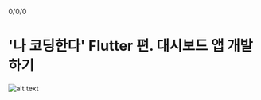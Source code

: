 0/0/0
# '나 코딩한다' Flutter 편. 대시보드 앱 개발 하기

![alt text](https://github.com/yjaeseok/solocoding2019_dashboard_app/blob/master/res/images/solocoding.png?raw=true)
